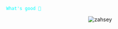 <code align="center" style="color : cyan">What's good 👋</code>

<p align="center"> <img src="https://komarev.com/ghpvc/?username=zahsey&label=Views%20&color=454545&style=flat" alt="zahsey" /> </p>

